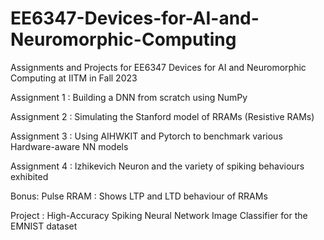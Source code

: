# EE6347-Devices-for-AI-and-Neuromorphic-Computing
Assignments and Projects for EE6347 Devices for AI and Neuromorphic Computing at IITM in Fall 2023

Assignment 1 : Building a DNN from scratch using NumPy

Assignment 2 : Simulating the Stanford model of RRAMs (Resistive RAMs) 

Assignment 3 : Using AIHWKIT and Pytorch to benchmark various Hardware-aware NN models

Assignment 4 : Izhikevich Neuron and the variety of spiking behaviours exhibited

Bonus: Pulse RRAM : Shows LTP and LTD behaviour of RRAMs

Project : High-Accuracy Spiking Neural Network Image Classifier for the EMNIST dataset
